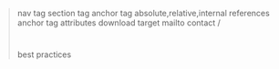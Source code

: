 > nav tag
> section tag
> anchor tag
> absolute,relative,internal references
> anchor tag attributes
> download
> target
> mailto
> contact
> /
>
> #
>
> best practices
